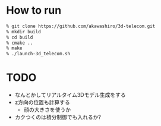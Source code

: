# How to run
```bash
% git clone https://github.com/akawashiro/3d-telecom.git  
% mkdir build  
% cd build  
% cmake ..  
% make  
% ./launch-3d_telecom.sh  
```

# TODO
- なんとかしてリアルタイム3Dモデル生成をする
- z方向の位置も計算する  
    - 顔の大きさを使うか  
- カクつくのは積分制御でも入れるか?
